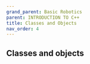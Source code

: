```yaml
---
grand_parent: Basic Robotics
parent: INTRODUCTION TO C++
title: Classes and Objects
nav_order: 4
---
```


 Classes and objects
--------------------------------------------------------------------------------

